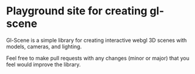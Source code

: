 # Playground site for creating gl-scene

Gl-Scene is a simple library for creating interactive webgl 3D scenes
with models, cameras, and lighting.

Feel free to make pull requests with any changes (minor or major) that you
feel would improve the library.
